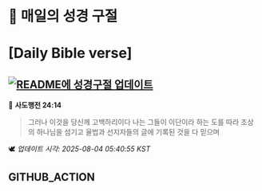 # 🙏 매일의 성경 구절
# [Daily Bible verse]
## [![README에 성경구절 업데이트](https://github.com/DONGSUKA/first_test/actions/workflows/update-readme-bible.yml/badge.svg)](https://github.com/DONGSUKA/first_test/actions/workflows/update-readme-bible.yml)
<!-- START_BIBLE_VERSE -->
📖 **사도행전 24:14**
> 그러나 이것을 당신께 고백하리이다 나는 그들이 이단이라 하는 도를 따라 조상의 하나님을 섬기고 율법과 선지자들의 글에 기록된 것을 다 믿으며

🕊️ _업데이트 시각: 2025-08-04 05:40:55 KST_
  <!-- END_BIBLE_VERSE -->
## GITHUB_ACTION
